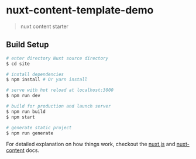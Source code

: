 # nuxt-content-template-demo

> nuxt content starter

## Build Setup

``` bash
# enter directory Nuxt source directory
$ cd site

# install dependencies
$ npm install # Or yarn install

# serve with hot reload at localhost:3000
$ npm run dev

# build for production and launch server
$ npm run build
$ npm start

# generate static project
$ npm run generate
```

For detailed explanation on how things work, checkout the [nuxt.js](https://github.com/nuxt/nuxt.js) and [nuxt-content](https://github.com/nuxt-community/content-module) docs.
